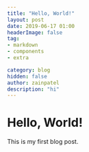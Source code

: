 ```yaml
---
title: "Hello, World!"
layout: post
date: 2019-06-17 01:00
headerImage: false
tag:
- markdown
- components
- extra

category: blog
hidden: false
author: zainpatel
description: "hi"
---
```



# Hello, World!

This is my first blog post.